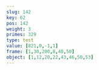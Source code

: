 ```yaml
---
slug: 142
key: 62
pos: 142
weight: 3
primes: 329
type: test
value: [821,0,-1,1]
frame: [1,30,200,8,40,50]
object: [1,12,20,22,43,46,50,53]
---
```

